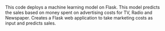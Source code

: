 This code deploys a machine learning model on Flask. 
This model predicts the sales based on money spent on advertising costs for TV, Radio and Newspaper.
Creates a Flask web application to take marketing costs as input and predicts sales.
